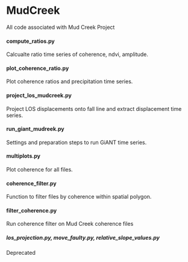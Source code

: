 # MudCreek
All code associated with Mud Creek Project

#### compute_ratios.py
Calcualte ratio time series of coherence, ndvi, amplitude.

#### plot_coherence_ratio.py
Plot coherence ratios and precipitation time series.

#### project_los_mudcreek.py
Project LOS displacements onto fall line and extract displacement time series.

#### run_giant_mudreek.py
Settings and preparation steps to run GiANT time series.

#### multiplots.py
Plot coherence for all files.

#### coherence_filter.py
Function to filter files by coherence within spatial polygon.

#### filter_coherence.py
Run coherence filter on Mud Creek coherence files

##### los_projection.py, move_faulty.py, relative_slope_values.py
Deprecated
